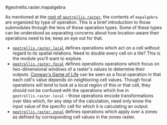#geotrellis.raster.mapalgebra

As mentioned at the [root of `geotrellis.raster`](..), the contents of `mapalgebra` are organized by type of operation. This is a brief introduction to those submodules through the lens of those operation types. Some of these types can be understood as separating concerns about how location-aware their operations need to be; keep an eye out for that.

- [`geotrellis.raster.local`](./local) defines operations which act on a cell without regard to its spatial relations. Need to double every cell on a tile? This is the module you'll want to explore.
- [`geotrellis.raster.focal`](./focal) defines operations operations which focus on two-dimensional windows of a raster's values to determine their outputs. [Conway's Game of Life](http://en.wikipedia.org/wiki/Conway%27s_Game_of_Life) can be seen as a focal operation in that each cell's value depends on neighboring cell values. Though focal operations will tend to look at a local region of this or that cell, they should not be confused with the operations which live in `geotrellis.raster.local` - those operations encode transformations over tiles which, for any step of the calculation, need only know the input value of the specific cell for which it is calculating an output.
- [`geotrellis.raster.zonal`](./zonal) defines operations which apply over a zones as defined by corresponding cell values in the zones raster.